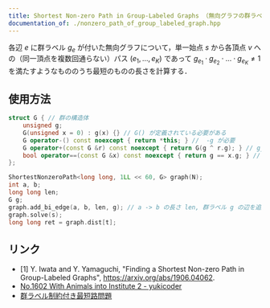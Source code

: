 ```yaml
---
title: Shortest Non-zero Path in Group-Labeled Graphs （無向グラフの群ラベル制約付き最短路）
documentation_of: ./nonzero_path_of_group_labeled_graph.hpp
---
```


各辺 $e$ に群ラベル $g_e$ が付いた無向グラフについて，単一始点 $s$ から各頂点 $v$ への（同一頂点を複数回通らない）パス $(e_1, \dots, e_K)$ であって $g_{e_1} \cdot g_{e_2} \cdot \dots \cdot g_{e_K} \neq 1$ を満たすようなもののうち最短のものの長さを計算する．

## 使用方法

```cpp
struct G { // 群の構造体
    unsigned g;
    G(unsigned x = 0) : g(x) {} // G() が定義されている必要がある
    G operator-() const noexcept { return *this; } //  -g が必要
    G operator+(const G &r) const noexcept { return G(g ^ r.g); } // g_1 + g_2 が必要
    bool operator==(const G &x) const noexcept { return g == x.g; } // g_1 = g_2 が必要
};

ShortestNonzeroPath<long long, 1LL << 60, G> graph(N);
int a, b;
long long len;
G g;
graph.add_bi_edge(a, b, len, g); // a -> b の長さ len, 群ラベル g の辺を追加（b -> a に通ると -g）
graph.solve(s);
long long ret = graph.dist[t];
```

## リンク

- [1] Y. Iwata and Y. Yamaguchi, "Finding a Shortest Non-zero Path in Group-Labeled Graphs", https://arxiv.org/abs/1906.04062.
- [No.1602 With Animals into Institute 2 - yukicoder](https://yukicoder.me/problems/no/1602)
- [群ラベル制約付き最短路問題](https://ygussany.hatenablog.com/entry/2019/12/04/000000)
